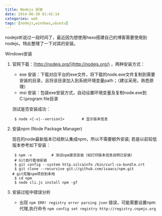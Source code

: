 ```yaml
---
title: Nodejs 安装
date: 2014-06-30 01:42:14
categories: web 
tags: [nodejs,windows,ubuntu]
---
```


nodejs听说过一段时间了，最近因为想使用hexo搭建自己的博客需要使用到nodejs，特此整理了一下对其的安装。

Windows安装

1. 官网下载：[http://nodejs.org/](http://nodejs.org/) ，两种安装方式：
	-   exe 安装：下载对应平台的exe文件，将下载的node.exe文件复制到需要安装的目录，且将该目录加入到系统环境变量path；（建议采用，熟悉原理）
	-   msi 安装：包装exe安装方式，自动设置环境变量及复制node.exe到C:\program file目录
	
	测试是否安装成功：
		
		$ node <[-v|--version]>        # 显示版本信息
	
<!-- more -->

2. 安装npm (Node Package Manager)
	
	现在的node最新版本已经默认集成npm，所以不需要额外安装; 若是以前较低版本参考如下安装：
	
		$ npm -v         # 测试npm是否安装（如打印版本信息说明已安装）
		# Git自行查询安装
		$ git config --system http.sslcainfo /bin/curl-ca-bundle.crt
		$ git clone --recursive git://github.com/isaacs/npm.git                   # git克隆npm项目到本地
		$ cd npm
		$ node cli.js install npm -gf
 
3. 安装过程中错误分析

	- 出现 `npm ERR! registry error parsing json` 错误，可能需要设置npm代理,执行命令 `npm config set registry http://registry.cnpmjs.org`